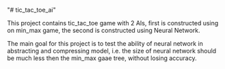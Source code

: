 "# tic_tac_toe_ai" 

This project contains tic_tac_toe game with 2 AIs, first is constructed using on min_max game, the second is constructed
 using Neural Network. 
 
The main goal for this project is to test the ability of neural network in abstracting and compressing model, i.e. the 
size of neural network should be much less then the min_max gaae tree, without losing accuracy.    




